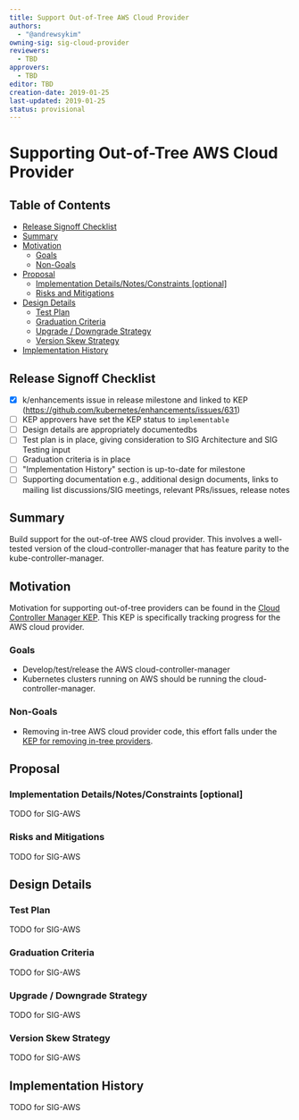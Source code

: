 ```yaml
---
title: Support Out-of-Tree AWS Cloud Provider
authors:
  - "@andrewsykim"
owning-sig: sig-cloud-provider
reviewers:
  - TBD
approvers:
  - TBD
editor: TBD
creation-date: 2019-01-25
last-updated: 2019-01-25
status: provisional
---
```


# Supporting Out-of-Tree AWS Cloud Provider

## Table of Contents

<!-- toc -->
- [Release Signoff Checklist](#release-signoff-checklist)
- [Summary](#summary)
- [Motivation](#motivation)
  - [Goals](#goals)
  - [Non-Goals](#non-goals)
- [Proposal](#proposal)
  - [Implementation Details/Notes/Constraints [optional]](#implementation-detailsnotesconstraints-optional)
  - [Risks and Mitigations](#risks-and-mitigations)
- [Design Details](#design-details)
  - [Test Plan](#test-plan)
  - [Graduation Criteria](#graduation-criteria)
  - [Upgrade / Downgrade Strategy](#upgrade--downgrade-strategy)
  - [Version Skew Strategy](#version-skew-strategy)
- [Implementation History](#implementation-history)
<!-- /toc -->

## Release Signoff Checklist

- [X] k/enhancements issue in release milestone and linked to KEP (https://github.com/kubernetes/enhancements/issues/631)
- [ ] KEP approvers have set the KEP status to `implementable`
- [ ] Design details are appropriately documentedbs
- [ ] Test plan is in place, giving consideration to SIG Architecture and SIG Testing input
- [ ] Graduation criteria is in place
- [ ] "Implementation History" section is up-to-date for milestone
- [ ] Supporting documentation e.g., additional design documents, links to mailing list discussions/SIG meetings, relevant PRs/issues, release notes

## Summary

Build support for the out-of-tree AWS cloud provider. This involves a well-tested version of the cloud-controller-manager
that has feature parity to the kube-controller-manager.

## Motivation

Motivation for supporting out-of-tree providers can be found in the [Cloud Controller Manager KEP](/keps/sig-cloud-provider/20180530-cloud-controller-manager.md).
This KEP is specifically tracking progress for the AWS cloud provider.

### Goals

* Develop/test/release the AWS cloud-controller-manager
* Kubernetes clusters running on AWS should be running the cloud-controller-manager.

### Non-Goals

* Removing in-tree AWS cloud provider code, this effort falls under the [KEP for removing in-tree providers](https://github.com/kubernetes/enhancements/blob/master/keps/sig-cloud-provider/20190125-removing-in-tree-providers.md).

## Proposal

### Implementation Details/Notes/Constraints [optional]

TODO for SIG-AWS

### Risks and Mitigations

TODO for SIG-AWS

## Design Details

### Test Plan

TODO for SIG-AWS

### Graduation Criteria

TODO for SIG-AWS

### Upgrade / Downgrade Strategy

TODO for SIG-AWS

### Version Skew Strategy

TODO for SIG-AWS

## Implementation History

TODO for SIG-AWS
